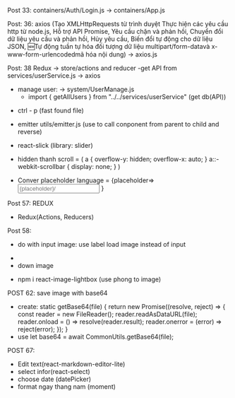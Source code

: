 Post 33:
containers/Auth/Login.js -> containers/App.js

Post: 36:
axios (Tạo XMLHttpRequests từ trình duyệt
Thực hiện các yêu cầu http từ node.js,
Hỗ trợ API Promise,
Yêu cầu chặn và phản hồi,
Chuyển đổi dữ liệu yêu cầu và phản hồi,
Hủy yêu cầu,
Biến đổi tự động cho dữ liệu JSON,
🆕Tự động tuần tự hóa đối tượng dữ liệu multipart/form-datavà x-www-form-urlencodedmã hóa nội dung) -> axios.js

Post: 38
Redux -> store/actions and reducer
-get API from services/userService.js -> axios

- manage user: -> system/UserManage.js
  - import { getAllUsers } from "../../services/userService" (get db(API))

* ctrl - p (fast found file)

- emitter utils/emitter.js (use to call conponent from parent to child and reverse)

- react-slick (library: slider)

* hidden thanh scroll = (
  a {
  overflow-y: hidden;
  overflow-x: auto;
  }
  a::-webkit-scrollbar {
  display: none;
  }
  )

* Conver placeholder language =
  <FormattedMessage id="yourid" defaultMessage="search">
  {placeholder=>  
   <Input placeholder={placeholder}/>
  }
  </FormattedMessage>

Post 57: REDUX

- Redux(Actions, Reducers)

Post 58:

- do with input image: use label load image instead of input

* <input id="prev-image" hidden type="file" />
* <label htmlFor="prev-image">down image</label>

- npm i react-image-lightbox (use phong to image)

POST 62: save image with base64

- create:
  static getBase64(file) {
  return new Promise((resolve, reject) => {
  const reader = new FileReader();
  reader.readAsDataURL(file);
  reader.onload = () => resolve(reader.result);
  reader.onerror = (error) => reject(error);
  });
  }
- use
  let base64 = await CommonUtils.getBase64(file);

POST 67:

- Edit text(react-markdown-editor-lite)
- select infor(react-select)
- choose date (datePicker)
- format ngay thang nam (moment)

